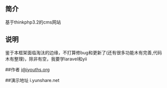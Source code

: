 ﻿## 简介

基于thinkphp3.2的cms网站

## 说明
鉴于本框架面临淘汰的边缘，不打算修bug和更新了(还有很多功能木有完善,代码木有整理)，除非有空，我要学laravel和yii

##作者
<i@iyouths.org>

##演示地址
i.yunshare.net
